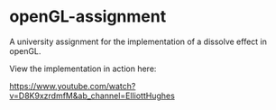 # openGL-assignment
A university assignment for the implementation of a dissolve effect in openGL.

View the implementation in action here:

https://www.youtube.com/watch?v=D8K9xzrdmfM&ab_channel=ElliottHughes


